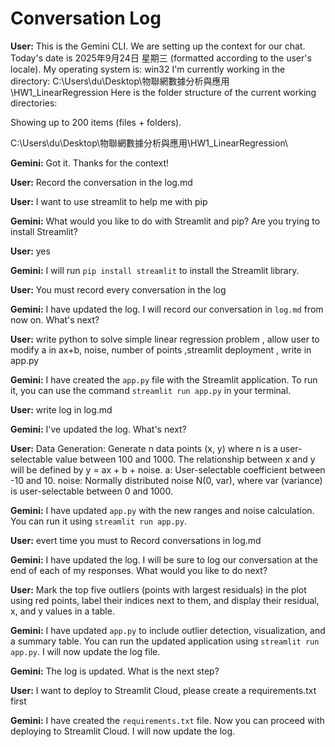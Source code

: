 # Conversation Log

**User:** This is the Gemini CLI. We are setting up the context for our chat.
Today's date is 2025年9月24日 星期三 (formatted according to the user's locale).
My operating system is: win32
I'm currently working in the directory: C:\Users\du\Desktop\物聯網數據分析與應用\HW1_LinearRegression
Here is the folder structure of the current working directories:

Showing up to 200 items (files + folders).

C:\Users\du\Desktop\物聯網數據分析與應用\HW1_LinearRegression\

**Gemini:** Got it. Thanks for the context!

**User:** Record the conversation in the log.md

**User:** I want to use streamlit to help me with pip

**Gemini:** What would you like to do with Streamlit and pip? Are you trying to install Streamlit?

**User:** yes

**Gemini:** I will run `pip install streamlit` to install the Streamlit library.

**User:** You must record every conversation in the log

**Gemini:** I have updated the log. I will record our conversation in `log.md` from now on. What's next?

**User:** write python to solve simple linear regression problem , allow user to modify a in ax+b, noise, number of points ,streamlit deployment , write in app.py

**Gemini:** I have created the `app.py` file with the Streamlit application. To run it, you can use the command `streamlit run app.py` in your terminal.

**User:** write log in log.md

**Gemini:** I've updated the log. What's next?

**User:** Data Generation: Generate n data points (x, y) where n is a user-selectable value between 100 and 1000. The relationship between x and y will be defined by y = ax + b + noise. a: User-selectable coefficient between -10 and 10. noise: Normally distributed noise N(0, var), where var (variance) is user-selectable between 0 and 1000.

**Gemini:** I have updated `app.py` with the new ranges and noise calculation. You can run it using `streamlit run app.py`.

**User:** evert time you must to Record conversations in log.md

**Gemini:** I have updated the log. I will be sure to log our conversation at the end of each of my responses. What would you like to do next?

**User:** Mark the top five outliers (points with largest residuals) in the plot using red points, label their indices next to them, and display their residual, x, and y values in a table.

**Gemini:** I have updated `app.py` to include outlier detection, visualization, and a summary table. You can run the updated application using `streamlit run app.py`. I will now update the log file.

**Gemini:** The log is updated. What is the next step?

**User:** I want to deploy to Streamlit Cloud, please create a requirements.txt first

**Gemini:** I have created the `requirements.txt` file. Now you can proceed with deploying to Streamlit Cloud. I will now update the log.